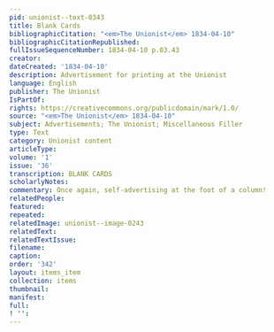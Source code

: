 ```yaml
---
pid: unionist--text-0343
title: Blank Cards
bibliographicCitation: "<em>The Unionist</em> 1834-04-10"
bibliographicCitationRepublished: 
fullIssueSequenceNumber: 1834-04-10 p.03.43
creator: 
dateCreated: '1834-04-10'
description: Advertisement for printing at the Unionist
language: English
publisher: The Unionist
IsPartOf: 
rights: https://creativecommons.org/publicdomain/mark/1.0/
source: "<em>The Unionist</em> 1834-04-10"
subject: Advertisements; The Unionist; Miscellaneous Filler
type: Text
category: Unionist content
articleType: 
volume: '1'
issue: '36'
transcription: BLANK CARDS
scholarlyNotes: 
commentary: Once again, self-advertising at the foot of a column!
relatedPeople: 
featured: 
repeated: 
relatedImage: unionist--image-0243
relatedText: 
relatedTextIssue: 
filename: 
caption: 
order: '342'
layout: items_item
collection: items
thumbnail: 
manifest: 
full: 
! '': 
---
```

